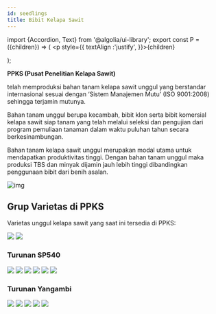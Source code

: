 ```yaml
---
id: seedlings
title: Bibit Kelapa Sawit
---
```

import {Accordion, Text} from '@algolia/ui-library';
export const P = ({children}) => ( <p style={{
      textAlign :'justify',
    }}>{children}</p> );

**PPKS (Pusat Penelitian Kelapa Sawit)** 

<P>telah memproduksi bahan tanam kelapa sawit unggul yang berstandar internasional sesuai dengan ‘Sistem Manajemen Mutu’ (ISO 9001:2008) sehingga terjamin mutunya. </P>

<P>Bahan tanam unggul berupa kecambah, bibit klon serta bibit komersial kelapa sawit siap tanam yang telah melalui seleksi dan pengujian dari program pemuliaan tanaman dalam waktu puluhan tahun secara berkesinambungan. </P>

<P>Bahan tanam kelapa sawit unggul merupakan modal utama untuk mendapatkan produktivitas tinggi. Dengan bahan tanam unggul maka produksi TBS dan minyak dijamin jauh lebih tinggi dibandingkan penggunaan bibit dari benih asalan.</P>

![img](../static/img/doc/Varietas-PPKS.png)

## Grup Varietas di PPKS
Varietas unggul kelapa sawit yang saat ini tersedia di PPKS:

<Accordion button="DUMPY">
    <img src="../static/img/doc/DUMPY.png" />
    <img src="../static/img/doc/DUMPY-POTENSI.png" />
</Accordion>

### Turunan SP540
<Accordion button="Turunan SP540">    
    <img src="../static/img/doc/SP540-VARIETAS.png" />
</Accordion>
<Accordion button="DxP PPKS 540">    
    <img src="../static/img/doc/SP540-DxP-540.png" />
</Accordion>
<Accordion button="DxP Simalungun">    
    <img src="../static/img/doc/SP540-SIMALUNGUN.png" />
</Accordion>
<Accordion button="DxP AVROS">    
    <img src="../static/img/doc/SP540-AVROS.png" />
</Accordion>
<Accordion button="DxP 540 NG">    
    <img src="../static/img/doc/SP540-540NG-1.png" />
    <img src="../static/img/doc/SP540-540NG-2.png" />
</Accordion>

### Turunan Yangambi
<Accordion button="Turunan Yangambi">    
    <img src="../static/img/doc/YANGAMBI-VARIETAS.png" />
</Accordion>
<Accordion button="DxP PPKS 239">    
    <img src="../static/img/doc/YANGAMBI-239.png" />
</Accordion>
<Accordion button="DxP PPKS 718">    
    <img src="../static/img/doc/YANGAMBI-718.png" />
</Accordion>
<Accordion button="DxP Yangambi">    
    <img src="../static/img/doc/YANGAMBI-DxP.png" />
</Accordion>
<Accordion button="DxP Langkat">    
    <img src="../static/img/doc/DxP-Langkat-1.png" />
</Accordion>